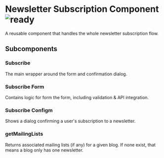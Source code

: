 # Newsletter Subscription Component ![ready](status-images/ready.svg)

A reusable component that handles the whole newsletter subscription flow.

<!-- STORY -->

## Subcomponents

### Subscribe

The main wrapper around the form and confirmation dialog.

### Subscribe Form

Contains logic for form the form, including validation & API integration.

### Subscribe Configm

Shows a dialog confirming a user's subscription to a newsletter.

### getMailingLists

Returns associated mailing lists (if any) for a given blog. If none exist, that means a blog only has one newsletter.
